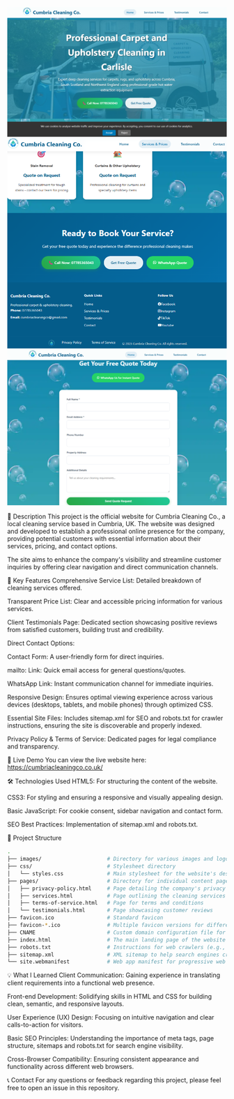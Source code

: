![Cumbria Cleaning Co. Homepage Screenshot](images/homepage.png)
![Cumbria Cleaning Co. Services Page Screenshot](images/services-page.png)
![Cumbria Cleaning Co. Contact Links Screenshot](images/contact-form.png)

📝 Description
This project is the official website for Cumbria Cleaning Co., a local cleaning service based in Cumbria, UK. The website was designed and developed to establish a professional online presence for the company, providing potential customers with essential information about their services, pricing, and contact options.

The site aims to enhance the company's visibility and streamline customer inquiries by offering clear navigation and direct communication channels.

🌟 Key Features
Comprehensive Service List: Detailed breakdown of cleaning services offered.

Transparent Price List: Clear and accessible pricing information for various services.

Client Testimonials Page: Dedicated section showcasing positive reviews from satisfied customers, building trust and credibility.

Direct Contact Options:

Contact Form: A user-friendly form for direct inquiries.

mailto: Link: Quick email access for general questions/quotes.

WhatsApp Link: Instant communication channel for immediate inquiries.

Responsive Design: Ensures optimal viewing experience across various devices (desktops, tablets, and mobile phones) through optimized CSS.

Essential Site Files: Includes sitemap.xml for SEO and robots.txt for crawler instructions, ensuring the site is discoverable and properly indexed.

Privacy Policy & Terms of Service: Dedicated pages for legal compliance and transparency.

🚀 Live Demo
You can view the live website here: https://cumbriacleaningco.co.uk/

🛠️ Technologies Used
HTML5: For structuring the content of the website.

CSS3: For styling and ensuring a responsive and visually appealing design.

Basic JavaScript: For cookie consent, sidebar navigation and contact form.

SEO Best Practices: Implementation of sitemap.xml and robots.txt.

📁 Project Structure

```bash
.
├── images/                     # Directory for various images and logos used throughout the site
├── css/                        # Stylesheet directory
│   └── styles.css              # Main stylesheet for the website's design
├── pages/                      # Directory for individual content pages
│   ├── privacy-policy.html     # Page detailing the company's privacy policy
│   ├── services.html           # Page outlining the cleaning services offered
│   ├── terms-of-service.html   # Page for terms and conditions
│   └── testimonials.html       # Page showcasing customer reviews
├── favicon.ico                 # Standard favicon
├── favicon-*.ico               # Multiple favicon versions for different browser compatibility
├── CNAME                       # Custom domain configuration file for GitHub Pages
├── index.html                  # The main landing page of the website
├── robots.txt                  # Instructions for web crawlers (e.g., search engines)
├── sitemap.xml                 # XML sitemap to help search engines crawl the site
└── site.webmanifest            # Web app manifest for progressive web app features
```

💡 What I Learned
Client Communication: Gaining experience in translating client requirements into a functional web presence.

Front-end Development: Solidifying skills in HTML and CSS for building clean, semantic, and responsive layouts.

User Experience (UX) Design: Focusing on intuitive navigation and clear calls-to-action for visitors.

Basic SEO Principles: Understanding the importance of meta tags, page structure, sitemaps and robots.txt for search engine visibility.

Cross-Browser Compatibility: Ensuring consistent appearance and functionality across different web browsers.

📞 Contact
For any questions or feedback regarding this project, please feel free to open an issue in this repository.
